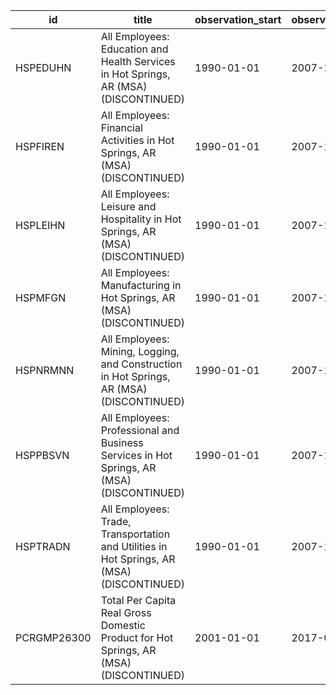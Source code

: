 | id          | title                                                                                      | observation_start   | observation_end   |
|-------------|--------------------------------------------------------------------------------------------|---------------------|-------------------|
| HSPEDUHN    | All Employees: Education and Health Services in Hot Springs, AR (MSA) (DISCONTINUED)       | 1990-01-01          | 2007-12-01        |
| HSPFIREN    | All Employees: Financial Activities in Hot Springs, AR (MSA) (DISCONTINUED)                | 1990-01-01          | 2007-12-01        |
| HSPLEIHN    | All Employees: Leisure and Hospitality in Hot Springs, AR (MSA) (DISCONTINUED)             | 1990-01-01          | 2007-12-01        |
| HSPMFGN     | All Employees: Manufacturing in Hot Springs, AR (MSA) (DISCONTINUED)                       | 1990-01-01          | 2007-12-01        |
| HSPNRMNN    | All Employees: Mining, Logging, and Construction in Hot Springs, AR (MSA) (DISCONTINUED)   | 1990-01-01          | 2007-12-01        |
| HSPPBSVN    | All Employees: Professional and Business Services in Hot Springs, AR (MSA) (DISCONTINUED)  | 1990-01-01          | 2007-12-01        |
| HSPTRADN    | All Employees: Trade, Transportation and Utilities in Hot Springs, AR (MSA) (DISCONTINUED) | 1990-01-01          | 2007-12-01        |
| PCRGMP26300 | Total Per Capita Real Gross Domestic Product for Hot Springs, AR (MSA) (DISCONTINUED)      | 2001-01-01          | 2017-01-01        |